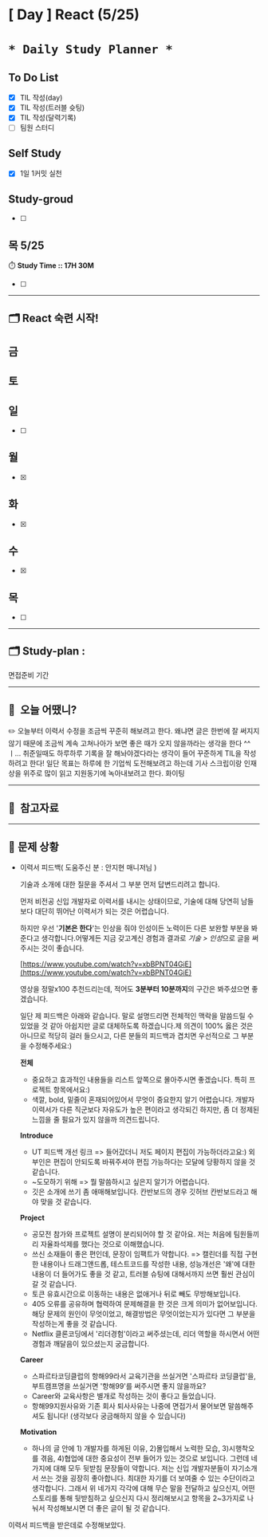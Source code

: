 # [ Day ] React (5/25)

# `* Daily Study Planner *`

## To Do List

- [x]  TIL 작성(day)
- [x]  TIL 작성(트러블 슛팅)
- [x]  TIL 작성(달력기록)
- [ ]  팀원 스터디

## Self Study

- [x]  1일 1커밋 실천

## **Study-groud**

- [ ]  

## 목 5/25

⏱️ **Study Time ::  17H 30M**

- [ ]  

---

## 🗂️ React 숙련 시작!

## 금

## 토

## 일

- [ ]  

## 월

- [x]  

## 화

- [x]  

## 수

- [x]  

## 목

- [ ]  

---

## 🗂️ **Study-plan**  :

면접준비 기간

---

## 🙂  오늘 어땠니?

<aside>
✏️ 오늘부터 이력서 수정을 조금씩 꾸준히 해보려고 한다. 왜냐면 글은 한번에 잘 써지지 않기 때문에 조금씩 계속 고쳐나아가 보면 좋은 때가 오지 않을까라는 생각을 한다 ^^ㅣ… 취준일때도 하루하루 기록을 잘 해놔야겠다라는 생각이 들어 꾸준하게 TIL을 작성하려고 한다! 일단 목표는 하루에 한 기업씩 도전해보려고 하는데 기사 스크립이랑 인재상을 위주로 많이 읽고 지원동기에 녹아내보려고 한다. 화이팅

</aside>

---

## 🧳  참고자료

---

## 🤔 문제 상황

- 이력서 피드백( 도움주신 분 : 안지현 매니저님 )
    
    기술과 소개에 대한 질문을 주셔서 그 부분 먼저 답변드리려고 합니다.
    
    먼저 비전공 신입 개발자로 이력서를 내시는 상태이므로, 기술에 대해 당연히 남들보다 대단히 뛰어난 이력서가 되는 것은 어렵습니다.
    
    하지만 우선 '**기본은 한다**'는 인상을 줘야 인성이든 노력이든 다른 보완할 부분을 봐준다고 생각합니다.어떻게든 지금 갖고계신 경험과 결과로 *기술 > 인성*으로 글을 써주시는 것이 좋습니다.
    
    [https://www.youtube.com/watch?v=xbBPNT04GiE](https://www.youtube.com/watch?v=xbBPNT04GiE)
    
    영상을 정말x100 추천드리는데, 적어도 **3분부터 10분까지**의 구간은 봐주셨으면 좋겠습니다.
    
    일단 제 피드백은 아래와 같습니다. 말로 설명드리면 전체적인 맥락을 말씀드릴 수 있었을 것 같아 아쉽지만 글로 대체하도록 하겠습니다.제 의견이 100% 옳은 것은 아니므로 적당히 걸러 들으시고, 다른 분들의 피드백과 겹치면 우선적으로 그 부분을 수정해주세요:)
    
    **전체**
    
    - 중요하고 효과적인 내용들을 리스트 앞쪽으로 몰아주시면 좋겠습니다. 특히 프로젝트 항목에서요:)
    - 색깔, bold, 밑줄이 혼재되어있어서 무엇이 중요한지 알기 어렵습니다. 개발자 이력서가 다른 직군보다 자유도가 높은 편이라고 생각되긴 하지만, 좀 더 정제된 느낌을 줄 필요가 있지 않을까 의견드립니다.
    
    **Introduce**
    
    - UT 피드백 개선 링크 => 들어갔더니 저도 페이지 편집이 가능하더라고요:) 외부인은 편집이 안되도록 바꿔주셔야 편집 가능하다는 모달에 당황하지 않을 것 같습니다.
    - ~도모하기 위해 => 뭘 말씀하시고 싶은지 알기가 어렵습니다.
    - 깃은 소개에 쓰기 좀 애매해보입니다. 칸반보드의 경우 깃허브 칸반보드라고 해야 맞을 것 같습니다.
    
    **Project**
    
    - 공모전 참가와 프로젝트 설명이 분리되어야 할 것 같아요. 저는 처음에 팀원들끼리 자율좌석제를 했다는 것으로 이해했습니다.
    - 쓰신 소재들이 좋은 편인데, 문장이 임팩트가 약합니다. => 캘린더를 직접 구현한 내용이나 드래그앤드롭, 테스트코드를 작성한 내용, 성능개선은 '왜'에 대한 내용이 더 들어가도 좋을 것 같고, 트러블 슈팅에 대해서까지 쓰면 훨씬 관심이 갈 것 같습니다.
    - 토큰 유효시간으로 이동하는 내용은 없애거나 뒤로 빼도 무방해보입니다.
    - 405 오류를 공유하며 협력하여 문제해결을 한 것은 크게 의미가 없어보입니다. 해당 문제의 원인이 무엇이었고, 해결방법은 무엇이었는지가 있다면 그 부분을 작성하는게 좋을 것 같습니다.
    - Netflix 클론코딩에서 '리더경험'이라고 써주셨는데, 리더 역할을 하시면서 어떤 경험과 깨달음이 있으셨는지 궁금합니다.
    
    **Career**
    
    - 스파르타코딩클럽의 항해99라서 교육기관을 쓰실거면 '스파르타 코딩클럽'을, 부트캠프명을 쓰실거면 '항해99'를 써주시면 좋지 않을까요?
    - Career와 교육사항은 별개로 작성하는 것이 좋다고 들었습니다.
    - 항해99지원사유와 기존 회사 퇴사사유는 나중에 면접가서 물어보면 말씀해주셔도 됩니다! (생각보다 궁금해하지 않을 수 있습니다)
    
    **Motivation**
    
    - 하나의 글 안에 1) 개발자를 하게된 이유, 2)몰입해서 노력한 모습, 3)시행착오를 겪음, 4)협업에 대한 중요성이 전부 들어가 있는 것으로 보입니다. 그런데 네 가지에 대해 모두 뒷받침 문장들이 약합니다. 저는 신입 개발자분들이 자기소개서 쓰는 것을 굉장히 좋아합니다. 최대한 자기를 더 보여줄 수 있는 수단이라고 생각합니다. 그래서 위 네가지 각각에 대해 무슨 말을 전달하고 싶으신지, 어떤 스토리를 통해 뒷받침하고 싶으신지 다시 정리해보시고 항목을 2~3가지로 나눠서 작성해보시면 더 좋은 글이 될 것 같습니다.

이력서 피드백을 받은데로 수정해보았다.